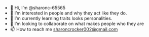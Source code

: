 - 👋 Hi, I’m @sharonc-65565
- 👀 I’m interested in people and why they act like they do.
- 🌱 I’m currently learning traits looks personalities.
- 💞️ I’m looking to collaborate on what makes people who they are
- 📫 How to reach me sharoncrocker002@gmail.com

<!---
sharonc-65565/sharonc-65565 is a ✨ special ✨ repository because its `README.md` (this file) appears on your GitHub profile.
You can click the Preview link to take a look at your changes.
--->
